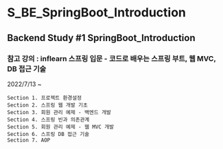 # S_BE_SpringBoot_Introduction
## Backend Study #1 SpringBoot_Introduction
### 참고 강의 : **inflearn** 스프링 입문 - 코드로 배우는 스프링 부트, 웹 MVC, DB 접근 기술<br/>

2022/7/13 ~ <br/>

    Section 1. 프로젝트 환경설정
    Section 2. 스프링 웹 개발 기초
    Section 3. 회원 관리 예제 - 백엔드 개발
    Section 4. 스프링 빈과 의존관계
    Section 5. 회원 관리 예제 - 웹 MVC 개발
    Section 6. 스프링 DB 접근 기술
    Section 7. AOP
